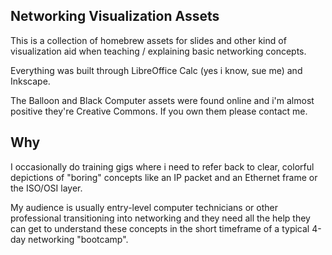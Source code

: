 ## Networking Visualization Assets
This is a collection of homebrew assets for slides and other kind of visualization aid when teaching / explaining basic networking concepts.

Everything was built through LibreOffice Calc (yes i know, sue me) and Inkscape.

The Balloon and Black Computer assets were found online and i'm almost positive they're Creative Commons. If you own them please contact me.

## Why

I occasionally do training gigs where i need to refer back to clear, colorful depictions of "boring" concepts like an IP packet and an Ethernet frame or the ISO/OSI layer.

My audience is usually entry-level computer technicians or other professional transitioning into networking and they need all the help they can get to understand these concepts in the short timeframe of a typical 4-day networking "bootcamp".
